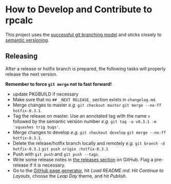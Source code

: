 How to Develop and Contribute to rpcalc
=======================================

This project uses the [successful git branching model](http://nvie.com/posts/a-successful-git-branching-model/) and sticks closely to [semantic versioning](http://semver.org/).

## Releasing

After a release or hotfix branch is prepared, the following tasks will properly release the next version.

**Remember to force `git merge` not to fast forward!**

- update PKGBUILD if necessary
- Make sure that no `## _NEXT RELEASE_` section exists in `changelog.md`.
- Merge changes to master _e.g._ `git checkout master` `git merge --no-ff hotfix-0.3.1`.
- Tag the release on master. Use an annotated tag with the name `v` followed by the semantic version number _e.g._ `git tag -a v0.3.1 -m 'squashes trig bugs'`.
- Merge changes to develop _e.g._ `git checkout develop` `git merge --no-ff hotfix-0.3.1`.
- Delete the release/hotfix branch locally and remotely _e.g._ `git branch -d hotfix-0.3.1` `git push origin :hotfix-0.3.1`
- Push with `git push` and `git push --tags`.
- Write some release notes in [the releases section](https://github.com/qguv/rpcalc/releases) on GitHub. Flag a pre-release if it is necessary.
- Go to the [GitHub page generator](https://github.com/qguv/rpcalc/generated_pages/new), hit _Load README.md_. Hit _Continue to Layouts_, choose the _Leap Day_ theme, and hit _Publish_.
